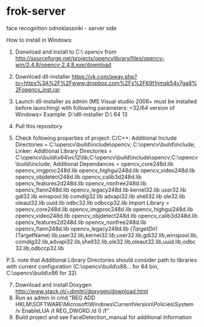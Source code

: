 frok-server
===========

face recognition odnoklassniki - server side

How to install in Windows:
1) Donwload and install to C:\ opencv from http://sourceforge.net/projects/opencvlibrary/files/opencv-win/2.4.8/opencv-2.4.8.exe/download

2) Download dll-installer https://vk.com/away.php?to=https%3A%2F%2Fwww.dropbox.com%2Fs%2F69t1nmsk54v7ga8%2Fopencv_inst.rar
3) Launch dll-installer as admin (MS Visual studiio 2008+ must be installed before launching) with following parameters:
<path to dll-installer> <32/64 version of Windows> <MS Visual studio version>
Example: D:\dll-installer D:\ 64 13

4) Pull this repository.
5) Check following properties of project:
C/C++: Additional Include Directories = C:\opencv\build\include\opencv; C:\opencv\build\include;
Linker:
Additional Library Directories = C:\opencv\build\x64\vc12\lib;C:\opencv\build\include\opencv;C:\opencv\build\include;
Additional Dependances = opencv_core248d.lib opencv_imgproc248d.lib opencv_highgui248d.lib opencv_video248d.lib opencv_objdetect248d.lib opencv_calib3d248d.lib opencv_features2d248d.lib opencv_nonfree248d.lib opencv_flann248d.lib opencv_legacy248d.lib kernel32.lib user32.lib gdi32.lib winspool.lib comdlg32.lib advapi32.lib shell32.lib ole32.lib oleaut32.lib uuid.lib odbc32.lib odbccp32.lib
Import Library = opencv_core248d.lib opencv_imgproc248d.lib opencv_highgui248d.lib opencv_video248d.lib opencv_objdetect248d.lib opencv_calib3d248d.lib opencv_features2d248d.lib opencv_nonfree248d.lib opencv_flann248d.lib opencv_legacy248d.lib $(TargetDir)$(TargetName).lib,user32.lib,kernel32.lib,user32.lib,gdi32.lib,winspool.lib,comdlg32.lib,advapi32.lib,shell32.lib,ole32.lib,oleaut32.lib,uuid.lib,odbc32.lib,odbccp32.lib


P.S. note that Additional Library Directories should consider path to libraries with current configuration (C:\opencv\build\x86... for 64 bin, C:\opencv\build\x86 for 32)

7) Download and install Doxygen http://www.stack.nl/~dimitri/doxygen/download.html
6) Run as admin in cmd
 "REG ADD HKLM\SOFTWARE\Microsoft\Windows\CurrentVersion\Policies\System /v EnableLUA /t REG_DWORD /d 0 /f"
7) Build project and see FaceDetection_manual for additional information